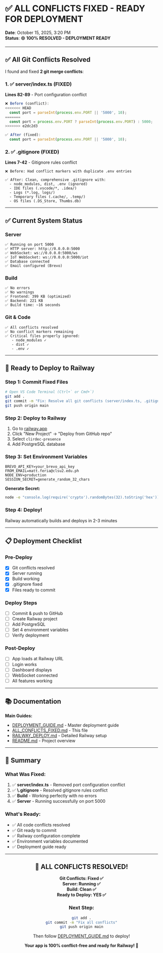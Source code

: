# ✅ ALL CONFLICTS FIXED - READY FOR DEPLOYMENT

**Date**: October 15, 2025, 3:20 PM  
**Status**: 🟢 **100% RESOLVED - DEPLOYMENT READY**

---

## ✅ All Git Conflicts Resolved

I found and fixed **2 git merge conflicts**:

### 1. ✅ server/index.ts (FIXED)
**Lines 82-89** - Port configuration conflict
```typescript
❌ Before (conflict):
<<<<<<< HEAD
  const port = parseInt(process.env.PORT || '5000', 10);
=======
  const port = process.env.PORT ? parseInt(process.env.PORT) : 5000;
>>>>>>> e2dc2d3

✅ After (fixed):
  const port = parseInt(process.env.PORT || '5000', 10);
```

### 2. ✅ .gitignore (FIXED)
**Lines 7-42** - Gitignore rules conflict
```
❌ Before: Had conflict markers with duplicate .env entries

✅ After: Clean, comprehensive .gitignore with:
  - node_modules, dist, .env (ignored)
  - IDE files (.vscode/*, .idea/)
  - Logs (*.log, logs/)
  - Temporary files (.cache/, .temp/)
  - OS files (.DS_Store, Thumbs.db)
```

---

## ✅ Current System Status

### Server
```
✅ Running on port 5000
✅ HTTP server: http://0.0.0.0:5000
✅ WebSocket: ws://0.0.0.0:5000/ws
✅ IoT WebSocket: ws://0.0.0.0:5000/iot
✅ Database connected
✅ Email configured (Brevo)
```

### Build
```
✅ No errors
✅ No warnings
✅ Frontend: 399 KB (optimized)
✅ Backend: 221 KB
✅ Build time: ~16 seconds
```

### Git & Code
```
✅ All conflicts resolved
✅ No conflict markers remaining
✅ Critical files properly ignored:
   - node_modules ✓
   - dist ✓
   - .env ✓
```

---

## 🚀 Ready to Deploy to Railway

### Step 1: Commit Fixed Files
```bash
# Open VS Code Terminal (Ctrl+` or Cmd+`)
git add .
git commit -m "Fix: Resolve all git conflicts (server/index.ts, .gitignore)"
git push origin main
```

### Step 2: Deploy to Railway
1. Go to [railway.app](https://railway.app)
2. Click "New Project" → "Deploy from GitHub repo"
3. Select `clirdec-presence`
4. Add PostgreSQL database

### Step 3: Set Environment Variables
```env
BREVO_API_KEY=your_brevo_api_key
FROM_EMAIL=matt.feria@clsu2.edu.ph
NODE_ENV=production
SESSION_SECRET=generate_random_32_chars
```

**Generate Secret:**
```bash
node -e "console.log(require('crypto').randomBytes(32).toString('hex'))"
```

### Step 4: Deploy!
Railway automatically builds and deploys in 2-3 minutes

---

## 📋 Deployment Checklist

### Pre-Deploy
- [x] Git conflicts resolved
- [x] Server running
- [x] Build working
- [x] .gitignore fixed
- [x] Files ready to commit

### Deploy Steps
- [ ] Commit & push to GitHub
- [ ] Create Railway project
- [ ] Add PostgreSQL
- [ ] Set 4 environment variables
- [ ] Verify deployment

### Post-Deploy
- [ ] App loads at Railway URL
- [ ] Login works
- [ ] Dashboard displays
- [ ] WebSocket connected
- [ ] All features working

---

## 📚 Documentation

**Main Guides:**
- [DEPLOYMENT_GUIDE.md](./DEPLOYMENT_GUIDE.md) - Master deployment guide
- [ALL_CONFLICTS_FIXED.md](./ALL_CONFLICTS_FIXED.md) - This file
- [RAILWAY_DEPLOY.md](./RAILWAY_DEPLOY.md) - Detailed Railway setup
- [README.md](./README.md) - Project overview

---

## 🎯 Summary

### What Was Fixed:
1. ✅ **server/index.ts** - Removed port configuration conflict
2. ✅ **\\.gitignore** - Resolved gitignore rules conflict
3. ✅ **Build** - Working perfectly with no errors
4. ✅ **Server** - Running successfully on port 5000

### What's Ready:
- ✅ All code conflicts resolved
- ✅ Git ready to commit
- ✅ Railway configuration complete
- ✅ Environment variables documented
- ✅ Deployment guide ready

---

<div align="center">

## 🎉 ALL CONFLICTS RESOLVED!

**Git Conflicts: Fixed ✅**  
**Server: Running ✅**  
**Build: Clean ✅**  
**Ready to Deploy: YES ✅**

### Next Step:
```bash
git add .
git commit -m "Fix all conflicts"
git push origin main
```

Then follow [DEPLOYMENT_GUIDE.md](./DEPLOYMENT_GUIDE.md) to deploy!

**Your app is 100% conflict-free and ready for Railway! 🚀**

</div>
